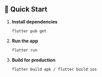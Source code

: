 ## 🚀 Quick Start

1. **Install dependencies**
   ```bash
   flutter pub get
   ```
2. **Run the app**
   ```bash
   flutter run
   ```
3. **Build for production**
   ```bash
   flutter build apk / flutter build ios
   ```